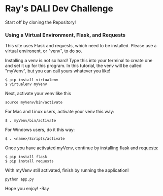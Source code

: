 # Ray's DALI Dev Challenge


Start off by cloning the Repository!

### Using a Virtual Environment, Flask, and Requests
This site uses Flask and requests, which need to be installed. Please use a virtual environent, or "venv", to do so. 

Installing a venv is not so hard! 
Type this into your terminal to create one and set it up for this program. 
In this tutorial, the venv will be called "myVenv", but you can call yours whatever you like!
  
```
$ pip install virtualenv
$ virtualenv myVenv
  ```
  
Next, activate your venv like this
```
source myVenv/bin/activate
```
  
For Mac and Linux users, activate your venv this way:
```
$ . myVenv/bin/activate
```

For Windows users, do it this way: 
```
$ . <name>/Scripts/activate
  ```
  
Once you have activated myVenv, continue by installing flask and requests:
```
$ pip install flask
$ pip install requests
```
With myVenv still activated, finish by running the application!

```
python app.py
```


Hope you enjoy!
-Ray